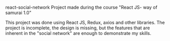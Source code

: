 react-social-network
Project made during the course "React JS- way of samurai 1.0"

This project was done using React JS, Redux, axios and other libraries. The project is incomplete, the design is missing, but the features that are inherent in the "social network" are enough to demonstrate my skills.